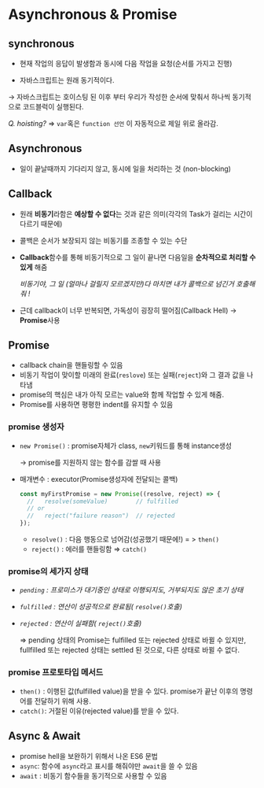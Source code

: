 # Asynchronous & Promise

## synchronous

- 현재 작업의 응답이 발생함과 동시에 다음 작업을 요청(순서를 가지고 진행)

- 자바스크립트는 원래 동기적이다.

→ 자바스크립트는 호이스팅 된 이후 부터 우리가 작성한 순서에 맞춰서 하나씩 동기적으로 코드블럭이 실행된다.

_Q. hoisting?_ ⇒ `var`혹은 `function 선언` 이 자동적으로 제일 위로 올라감.

## Asynchronous

- 일이 끝날때까지 기다리지 않고, 동시에 일을 처리하는 것 (non-blocking)

## Callback

- 원래 **비동기**라함은 **예상할 수 없다**는 것과 같은 의미(각각의 Task가 걸리는 시간이 다르기 때문에)

- 콜백은 순서가 보장되지 않는 비동기를 조종할 수 있는 수단

- **Callback**함수를 통해 비동기적으로 그 일이 끝나면 다음일을 **순차적으로 처리할 수 있게** 해줌

  _비동기야, 그 일 (얼마나 걸릴지 모르겠지만)다 마치면 내가 콜백으로 넘긴거 호출해줘 !_

- 근데 callback이 너무 반복되면, 가독성이 굉장히 떨어짐(Callback Hell) → **Promise**사용

## Promise

- callback chain을 핸들링할 수 있음
- 비동기 작업이 맞이할 미래의 완료(`reslove`) 또는 실패(`reject`)와 그 결과 값을 나타냄
- promise의 핵심은 내가 아직 모르는 value와 함께 작업할 수 있게 해줌.
- Promise를 사용하면 평평한 indent를 유지할 수 있음

### promise 생성자

- `new Promise()` : promise자체가 class, `new`키워드를 통해 instance생성

  → promise를 지원하지 않는 함수를 감쌀 때 사용

- 매개변수 : executor(Promise생성자에 전달되는 콜백)

  ```jsx
  const myFirstPromise = new Promise((resolve, reject) => {
    //   resolve(someValue)        // fulfilled
    // or
    //   reject("failure reason")  // rejected
  });
  ```

  - `resolve()` : 다음 행동으로 넘어감(성공했기 때문에!) = > `then()`
  - `reject()` : 에러를 핸들링함 ⇒ `catch()`

### promise의 세가지 상태

- _`pending` : 프로미스가 대기중인 상태로 이행되지도, 거부되지도 않은 초기 상태_

- _`fulfilled` : 연산이 성공적으로 완료됨( `resolve()`호출)_

- _`rejected` : 연산이 실패함( `reject()`호출)_

  ⇒ pending 상태의 Promise는 fulfilled 또는 rejected 상태로 바뀔 수 있지만, fullfilled 또는 rejected 상태는 settled 된 것으로, 다른 상태로 바뀔 수 없다.

### promise 프로토타입 메서드

- `then()` : 이행된 값(fulfilled value)을 받을 수 있다. promise가 끝난 이후의 명령어를 전달하기 위해 사용.
- `catch()`: 거절된 이유(rejected value)를 받을 수 있다.

## Async & Await

- promise hell을 보완하기 위해서 나온 ES6 문법
- `async`: 함수에 `async`라고 표시를 해줘야만 `await`을 쓸 수 있음
- `await` : 비동기 함수들을 동기적으로 사용할 수 있음
